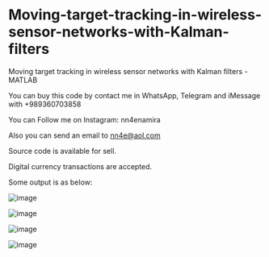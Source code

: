 # Moving-target-tracking-in-wireless-sensor-networks-with-Kalman-filters
Moving target tracking in wireless sensor networks with Kalman filters - MATLAB

You can buy this code by contact me in WhatsApp, Telegram and iMessage with +989360703858

You can Follow me on Instagram: nn4enamira

Also you can send an email to nn4e@aol.com

Source code is available for sell.

Digital currency transactions are accepted.

Some output is as below:

![image](https://github.com/user-attachments/assets/e34052b1-12f9-4e13-b05c-20c450be7619)

![image](https://github.com/user-attachments/assets/e74a8635-dc0d-41e0-9def-846bb8999d05)

![image](https://github.com/user-attachments/assets/92a3bc64-60ef-4774-87f9-60c65284e131)

![image](https://github.com/user-attachments/assets/1d8cbf77-ce20-497c-951a-914292b432e8)




